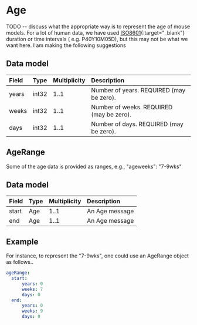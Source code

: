 # Age


TODO -- discuss what the appropriate way is to represent the age of mouse models. For a lot of human data,
we have used  [ISO8601](https://en.wikipedia.org/wiki/ISO_8601){:target="_blank"} duration or time intervals ( e.g. P40Y10M05D),
but this may not be what we want here. I am making the following suggestions


## Data model


| Field | Type | Multiplicity |  Description |
|:------|:-----|:-----|:-----|
| years | int32 |1..1 | Number of years. REQUIRED (may be zero).|
| weeks | int32 |1..1 | Number of weeks. REQUIRED (may be zero).|
| days | int32 |1..1 | Number of days. REQUIRED (may be zero).|



## AgeRange


Some of the age data is provided as ranges, e.g.,  "ageweeks": "7-9wks"

## Data model

| Field | Type     | Multiplicity |  Description   |
|:------|:---------|:-------------|:---------------|
| start | Age      |  1..1        | An Age message |
| end   | Age      |  1..1        | An Age message |




## Example


For instance, to represent the "7-9wks", one could use an AgeRange object as follows..

``` yaml
ageRange:
  start:
      years: 0
      weeks: 7
      days: 0
  end:
      years: 0
      weeks: 9
      days: 0
```



